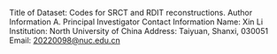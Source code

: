 Title of Dataset: Codes for SRCT and RDIT reconstructions.
Author Information A. Principal Investigator Contact Information Name: Xin Li Institution: North University of China Address: Taiyuan, Shanxi, 030051 Email: 20220098@nuc.edu.cn
